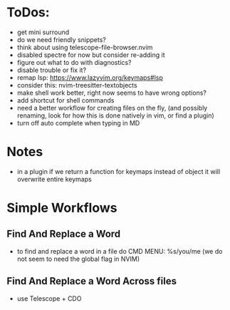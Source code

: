 # ToDos:

- get mini surround 
- do we need friendly snippets?
- think about using telescope-file-browser.nvim
- disabled spectre for now but consider re-adding it
- figure out what to do with diagnostics?
- disable trouble or fix it?
- remap lsp: https://www.lazyvim.org/keymaps#lsp
- consider this: nvim-treesitter-textobjects
- make shell work better, right now seems to have wrong options?
- add shortcut for shell commands
- need a better workflow for creating files on the fly, (and possibly renaming, look for how this is done natively in vim, or find a plugin)
- turn off auto complete when typing in MD

# Notes
- in a plugin if we return a function for keymaps instead of object it will overwrite entire keymaps



# Simple Workflows
## Find And Replace a Word
- to find and replace a word in a file do CMD MENU: %s/you/me (we do not seem to need the global flag in NVIM)

## Find And Replace a Word Across files
- use Telescope + CDO
